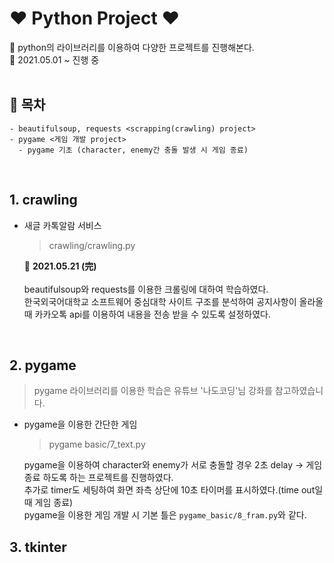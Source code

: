 # ❤ Python Project ❤

💛 python의 라이브러리를 이용하여 다양한 프로젝트를 진행해본다.<br>
💛 2021.05.01 ~ 진행 중<br><br>

## 💙  목차 <br>
```shell
- beautifulsoup, requests <scrapping(crawling) project>
- pygame <게임 개발 project>
  - pygame 기초 (character, enemy간 충돌 발생 시 게임 종료)
```

<br>

## 1. crawling

- 새글 카톡알람 서비스

    > crawling/crawling.py 

    💚 <b>2021.05.21 (完)</b><br><br>
    beautifulsoup와 requests를 이용한 크롤링에 대하여 학습하였다.<br>한국외국어대학교 소프트웨어 중심대학 사이트 구조를 분석하여 공지사항이 올라올 때 카카오톡 api를 이용하여 내용을 전송 받을 수 있도록 설정하였다.
<br>
  
## 2. pygame<br>

> pygame 라이브러리를 이용한 학습은 유튜브 '나도코딩'님 강좌를 참고하였습니다.<br>

- pygame을 이용한 간단한 게임
  > pygame basic/7_text.py
  
  pygame을 이용하여 character와 enemy가 서로 충돌할 경우 2초 delay -> 게임 종료 하도록 하는 프로젝트를 진행하였다.<br>
  추가로 timer도 세팅하여 화면 좌측 상단에 10초 타이머를 표시하였다.(time out일 때 게임 종료)<br>
  pygame을 이용한 게임 개발 시 기본 틀은 <code>pygame_basic/8_fram.py</code>와 같다.
  

## 3. tkinter<br>
